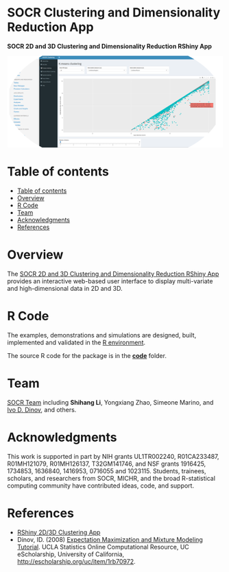 # SOCR Clustering and Dimensionality Reduction App

**SOCR 2D and 3D Clustering and Dimensionality Reduction RShiny App**

<a href="https://socr.umich.edu/HTML5/"><img align="middle" src="https://raw.githubusercontent.com/SOCR/SOCR_Clustering_DimReduction/master/images/SOCR_Clustering_DimReduction.png"></a>

Table of contents
=================

<!--ts-->
   * [Table of contents](#table-of-contents)
   * [Overview](#overview)
   * [R Code](#r-code)
   * [Team](#team)
   * [Acknowledgments](#acknowledgments)
   * [References](#references)
<!--te-->


Overview
========

The [SOCR 2D and 3D Clustering and Dimensionality Reduction RShiny App](https://socr.shinyapps.io/SOCR_Clustering/) provides an interactive web-based user interface to display multi-variate and high-dimensional data in 2D and 3D. 

R Code
======

The examples, demonstrations and simulations are designed, built, implemented and validated in the [R environment](https://www.r-project.org). 

The source R code for the package is in the [**code**](https://github.com/SOCR/SOCR_Clustering_DimReduction/tree/master/code) folder.


Team
====

[SOCR Team](https://www.socr.umich.edu/people/) including **Shihang Li**, Yongxiang Zhao, Simeone Marino, and [Ivo D. Dinov](https://umich.edu/~dinov), and others.

Acknowledgments
===============

This work is supported in part by NIH grants 	UL1TR002240, R01CA233487, R01MH121079, R01MH126137, T32GM141746, and NSF grants 1916425, 1734853, 1636840, 1416953, 0716055 and 1023115. Students, trainees, scholars, and researchers from SOCR, MICHR, and the broad R-statistical computing community have contributed ideas, code, and support.

References
==========

* [RShiny 2D/3D Clustering App]()
* Dinov, ID. (2008) [Expectation Maximization and Mixture Modeling Tutorial](http://escholarship.org/uc/item/1rb70972). UCLA Statistics Online Computational Resource, UC eScholarship, University of California, http://escholarship.org/uc/item/1rb70972.
